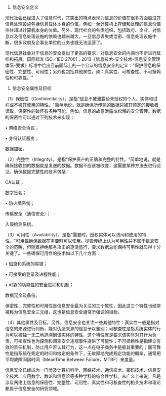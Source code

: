 
1. 信息安全定义

现代社会已经进入了信息时代，其突出的特点表现为信息的价值在很多方面超过其信息处理设施包括信息载体本身的价值，例如一台计算机上存储和处理的信息价值往往超过计算机本身的价值。另外，现代社会的各类组织，包括政府、企业，对信息以及信息处理设施的依赖也越来越大，一旦信息丢失或泄密、信息处理设施中断，很多政府及企事业单位的业务也就无法运营了。

现代信息社会对于信息的安全提出了更高的要求，对信息安全的内涵也不断进行延伸和拓展。国际标准
ISO／IEC
27001：2013《信息技术-安全技术-信息安全管理体系-要求》标准中给出目前国际上的一个公认的信息安全的定义："保护信息的保密性、完整性、可用性；另外也包括其他属性，如：真实性、可核查性、不可抵赖性和可靠性。"

1. 信息安全属性及目标

（1）保密性（Confidentiality），是指"信息不被泄露给未授权的个人、实体和过程或不被其使用的特性。"简单地说，就是确保所传输的数据只被其预定的接收者读取。保密性的破坏有多种可能，例如，信息的故意泄露或松懈的安全管理。数据的保密性可以通过下列技术来实现：

• 网络安全协议；

• 身份认证服务；



数据加密。

（2）完整性（Integrity），是指"保护资产的正确和完整的特性。"简单地说，就是确保接收到的数据就是发送的数据。数据不应该被改变，这需要某种方法去进行验证。确保数据完整性的技术包括：

CA认证；

数字签名；

• 防火墙系统；



传输安全（通信安全）；

入侵检测系统。

（3）可用性（Availability），是指"需要时，授权实体可以访问和使用的特性。"可用性确保数据在需要时可以使用。尽管传统上认为可用性并不属于信息安全的范畴，但随着拒绝服务攻击的逐渐盛行，要求数据总能保持可用性就显得十分关键了。一些确保可用性的技术如以下几个方面：

• 磁盘和系统的容错；

• 可接受的登录及进程性能；

• 可靠的功能性的安全进程和机制；



数据冗余及备份。

保密性、完整性和可用性是信息安全最为关注的三个属性，因此这三个特性也经常被称为信息安全三元组，这也是信息安全通常所强调的目标。

（4）其他属性及目标。另外，信息安全也关注一些其他特性：真实性一般是指对信息的来源进行判断，能对伪造来源的信息予以鉴别；可核查性是指系统实体的行为可以被独一无二地追溯到该实体的特性，这个特性就是要求该实体对其行为负责，可核查性也为探测和调查安全违规事件提供了可能性；不可抵赖性是指建立有效的责任机制，防止用户否认其行为，这一点在电子商务中是极其重要的；而可靠性是指系统在规定的时间和给定的条件下，无故障地完成规定功能的概率，通常用平均故障间隔时间（MeanTime
Between Failure，MTBF）来度量。

信息安全已经成为一门涉及计算机科学、网络技术、通信技术、密码技术、信息安全技术、应用数学、数论和信息论等多种学科的综合性学科。从广义上来说，凡是涉及网络上信息的保密性、完整性、可用性、真实性和可核查性的相关技术和理论都属于信息安全的研究领域。
